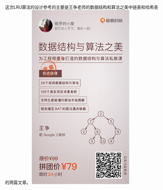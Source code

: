 这次LRU算法的设计参考的主要是王争老师的数据结构和算法之美中链表和哈希表的两篇文章。
<img src="https://github.com/WangYoudian/Algorithms/blob/master/LeetCode/Day4/%E6%95%B0%E6%8D%AE%E7%BB%93%E6%9E%84%E5%92%8C%E7%AE%97%E6%B3%95%E4%B9%8B%E7%BE%8E.jpg" width=320px>
